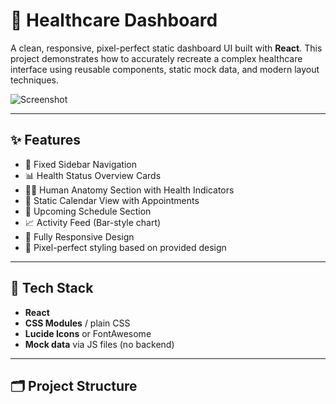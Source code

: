 # 🏥 Healthcare Dashboard

A clean, responsive, pixel-perfect static dashboard UI built with **React**. This project demonstrates how to accurately recreate a complex healthcare interface using reusable components, static mock data, and modern layout techniques.

![Screenshot](./screenshot.png) <!-- Replace with actual path to a screenshot -->

---

## ✨ Features

- 📌 Fixed Sidebar Navigation
- 📊 Health Status Overview Cards
- 🧍‍♂️ Human Anatomy Section with Health Indicators
- 📅 Static Calendar View with Appointments
- 📅 Upcoming Schedule Section
- 📈 Activity Feed (Bar-style chart)
- 📱 Fully Responsive Design
- 💅 Pixel-perfect styling based on provided design

---

## 🔧 Tech Stack

- **React**
- **CSS Modules** / plain CSS
- **Lucide Icons** or FontAwesome
- **Mock data** via JS files (no backend)

---

## 🗂️ Project Structure

